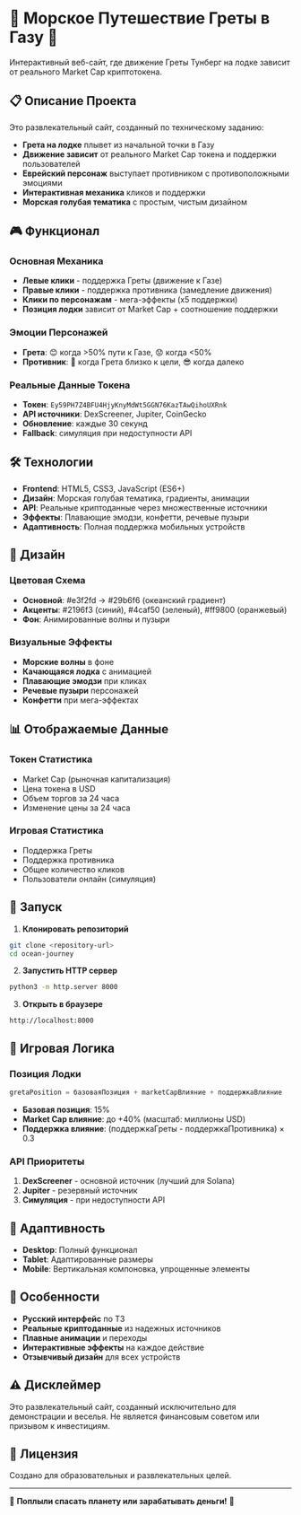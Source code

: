 # 🚢 Морское Путешествие Греты в Газу 🌊

Интерактивный веб-сайт, где движение Греты Тунберг на лодке зависит от реального Market Cap криптотокена.

## 📋 Описание Проекта

Это развлекательный сайт, созданный по техническому заданию:
- **Грета на лодке** плывет из начальной точки в Газу
- **Движение зависит** от реального Market Cap токена и поддержки пользователей
- **Еврейский персонаж** выступает противником с противоположными эмоциями
- **Интерактивная механика** кликов и поддержки
- **Морская голубая тематика** с простым, чистым дизайном

## 🎮 Функционал

### Основная Механика
- **Левые клики** - поддержка Греты (движение к Газе)
- **Правые клики** - поддержка противника (замедление движения)
- **Клики по персонажам** - мега-эффекты (x5 поддержки)
- **Позиция лодки** зависит от Market Cap + соотношение поддержки

### Эмоции Персонажей
- **Грета**: 😊 когда >50% пути к Газе, 😟 когда <50%
- **Противник**: 😤 когда Грета близко к цели, 😎 когда далеко

### Реальные Данные Токена
- **Токен**: `Ey59PH7Z4BFU4HjyKnyMdWt5GGN76KazTAwQihoUXRnk`
- **API источники**: DexScreener, Jupiter, CoinGecko
- **Обновление**: каждые 30 секунд
- **Fallback**: симуляция при недоступности API

## 🛠 Технологии

- **Frontend**: HTML5, CSS3, JavaScript (ES6+)
- **Дизайн**: Морская голубая тематика, градиенты, анимации
- **API**: Реальные криптоданные через множественные источники
- **Эффекты**: Плавающие эмодзи, конфетти, речевые пузыри
- **Адаптивность**: Полная поддержка мобильных устройств

## 🎨 Дизайн

### Цветовая Схема
- **Основной**: #e3f2fd → #29b6f6 (океанский градиент)
- **Акценты**: #2196f3 (синий), #4caf50 (зеленый), #ff9800 (оранжевый)
- **Фон**: Анимированные волны и пузыри

### Визуальные Эффекты
- **Морские волны** в фоне
- **Качающаяся лодка** с анимацией
- **Плавающие эмодзи** при кликах
- **Речевые пузыри** персонажей
- **Конфетти** при мега-эффектах

## 📊 Отображаемые Данные

### Токен Статистика
- Market Cap (рыночная капитализация)
- Цена токена в USD
- Объем торгов за 24 часа
- Изменение цены за 24 часа

### Игровая Статистика
- Поддержка Греты
- Поддержка противника
- Общее количество кликов
- Пользователи онлайн (симуляция)

## 🚀 Запуск

1. **Клонировать репозиторий**
```bash
git clone <repository-url>
cd ocean-journey
```

2. **Запустить HTTP сервер**
```bash
python3 -m http.server 8000
```

3. **Открыть в браузере**
```
http://localhost:8000
```

## 🎯 Игровая Логика

### Позиция Лодки
```javascript
gretaPosition = базоваяПозиция + marketCapВлияние + поддержкаВлияние
```

- **Базовая позиция**: 15%
- **Market Cap влияние**: до +40% (масштаб: миллионы USD)
- **Поддержка влияние**: (поддержкаГреты - поддержкаПротивника) × 0.3

### API Приоритеты
1. **DexScreener** - основной источник (лучший для Solana)
2. **Jupiter** - резервный источник
3. **Симуляция** - при недоступности API

## 📱 Адаптивность

- **Desktop**: Полный функционал
- **Tablet**: Адаптированные размеры
- **Mobile**: Вертикальная компоновка, упрощенные элементы

## 🌟 Особенности

- **Русский интерфейс** по ТЗ
- **Реальные криптоданные** из надежных источников
- **Плавные анимации** и переходы
- **Интерактивные эффекты** на каждое действие
- **Отзывчивый дизайн** для всех устройств

## ⚠️ Дисклеймер

Это развлекательный сайт, созданный исключительно для демонстрации и веселья. Не является финансовым советом или призывом к инвестициям.

## 📝 Лицензия

Создано для образовательных и развлекательных целей.

---

🌊 **Поплыли спасать планету или зарабатывать деньги!** 🚢